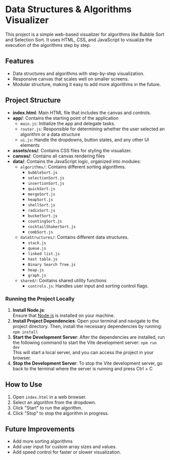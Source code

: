 # Data Structures & Algorithms Visualizer

This project is a simple web-based visualizer for algorithms like Bubble Sort and Selection Sort. It uses HTML, CSS, and JavaScript to visualize the execution of the algorithms step by step.

## Features
- Data structures and algorithms with step-by-step visualization.
- Responsive canvas that scales well on smaller screens.
- Modular structure, making it easy to add more algorithms in the future.

## Project Structure
- **index.html**: Main HTML file that includes the canvas and controls.
- **app/**: Contains the starting point of the application
  - `main.js`: Initialize the app and delegate tasks.
  - `router.js`: Responsible for determining whether the user selected an algorithm or a data structure
  - `ui.js`: Handle the dropdowns, button states, and any other UI elements
- **assets/css/**: Contains CSS files for styling the visualizer.
- **canvas/**: Contains all canvas rendering files
- **data/**: Contains the JavaScript logic, organized into modules:
  - `algorithms/`: Contains different sorting algorithms.
    - `bubbleSort.js`
    - `selectionSort.js`
    - `insertionSort.js`
    - `quickSort.js`
    - `mergeSort.js`
    - `heapSort.js`
    - `shellSort.js`
    - `radixSort.js`
    - `bucketSort.js`
    - `countingSort.js`
    - `cocktailShakerSort.js`
    - `combSort.js`
  - `dataStructures/`: Contains different data structures.
    - `stack.js`
    - `queue.js`
    - `linked list.js`
    - `hast table.js`
    - `Binary Search Tree.js`
    - `heap.js`
    - `graph.js`
  - `shared/`: Contains shared utility functions
    - `controls.js`: Handles user input and sorting control flags.
### Running the Project Locally
1. **Install Node.js**:  
  Ensure that [Node.js](https://nodejs.org/) is installed on your machine.
2. **Install Project Dependencies**: 
  Open your terminal and navigate to the project directory. Then, install the necessary dependencies by running:
  `npm install`
3. **Start the Development Server**: 
  After the dependencies are installed, run the following command to start the Vite development server:
  `npm run dev`\
  This will start a local server, and you can access the project in your browser.
4. **Stop the Development Server**: 
  To stop the Vite development server, go back to the terminal where the server is running and press Ctrl + C

## How to Use
1. Open `index.html` in a web browser.
2. Select an algorithm from the dropdown.
3. Click "Start" to run the algorithm.
4. Click "Stop" to stop the algorithm in progress.

## Future Improvements
- Add more sorting algorithms
- Add user input for custom array sizes and values.
- Add speed control for faster or slower visualization.
